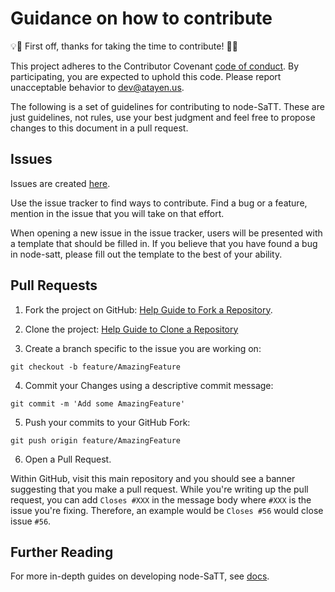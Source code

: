 # Guidance on how to contribute

:bulb::tada: First off, thanks for taking the time to contribute! :tada::bulb:

This project adheres to the Contributor Covenant [code of conduct](CODE_OF_CONDUCT.md).
By participating, you are expected to uphold this code. Please report unacceptable
behavior to dev@atayen.us.

The following is a set of guidelines for contributing to node-SaTT.
These are just guidelines, not rules, use your best judgment and feel free to
propose changes to this document in a pull request.

## Issues

Issues are created [here](https://github.com/helabahria/trial-repo/issues/new).

Use the issue tracker to find ways to contribute. Find a bug or a feature, mention in
the issue that you will take on that effort.

When opening a new issue in the issue tracker, users will be presented with a template that should be filled in.
If you believe that you have found a bug in node-satt, please fill out the template to the best of your ability.



## Pull Requests

1. Fork the project on GitHub:
  [Help Guide to Fork a Repository](https://help.github.com/en/articles/fork-a-repo/).
2. Clone the project:
   [Help Guide to Clone a Repository](https://help.github.com/en/articles/cloning-a-repository)

3. Create a branch specific to the issue you are working on:
 ```shell
 git checkout -b feature/AmazingFeature
 ```
4. Commit your Changes using a descriptive commit message:
 ```shell
 git commit -m 'Add some AmazingFeature'
 ```

5. Push your commits to your GitHub Fork:

  ```shell
  git push origin feature/AmazingFeature
  ```

6. Open a Pull Request.


  Within GitHub, visit this main repository and you should see a banner
  suggesting that you make a pull request. While you're writing up the pull
  request, you can add `Closes #XXX` in the message body where `#XXX` is the
  issue you're fixing. Therefore, an example would be `Closes #56` would close issue
  `#56`.
 ## Further Reading

For more in-depth guides on developing node-SaTT, see
[docs](/docs).

